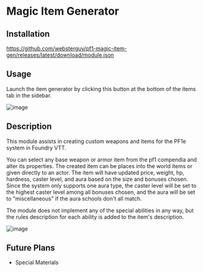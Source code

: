# Magic Item Generator

## Installation
https://github.com/websterguy/pf1-magic-item-gen/releases/latest/download/module.json

## Usage
Launch the item generator by clicking this button at the bottom of the items tab in the sidebar.

![image](https://user-images.githubusercontent.com/54455090/119202310-5ebebb80-ba45-11eb-8555-b8427384f489.png)


## Description
This module assists in creating custom weapons and items for the PF1e system in Foundry VTT.

You can select any base weapon or armor item from the pf1 compendia and alter its properties. The created item can be places into the world items or given directly to an actor. The item will have updated price, weight, hp, hardness, caster level, and aura based on the size and bonuses chosen. Since the system only supports one aura type, the caster level will be set to the highest caster level among all bonuses chosen, and the aura will be set to "miscellaneous" if the aura schools don't all match.

The module does not implement any of the special abilities in any way, but the rules description for each ability is added to the item's description.

![image](https://user-images.githubusercontent.com/54455090/119138413-bbdf5080-b9f6-11eb-9a37-695e40ddba38.png)

## Future Plans
- Special Materials
